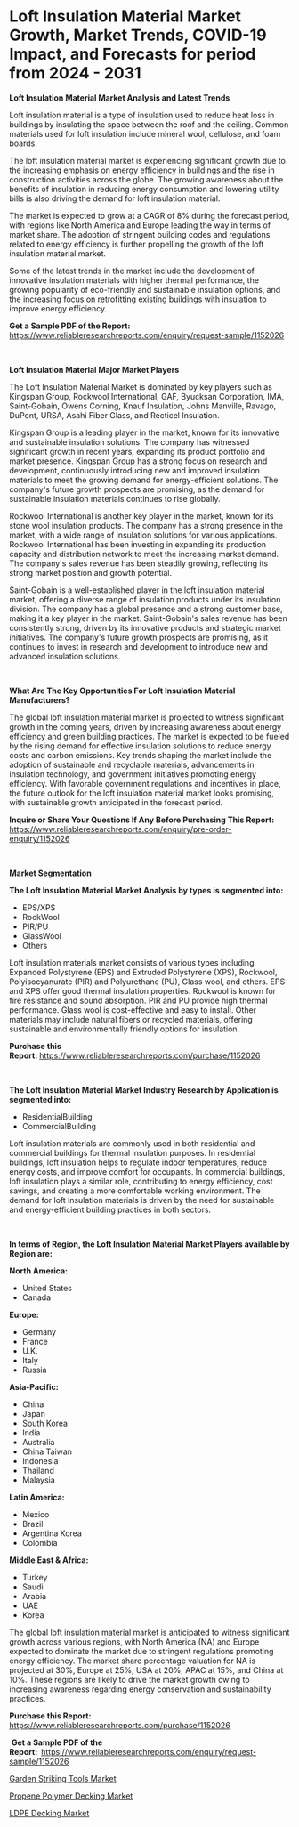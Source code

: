 <p><h1>Loft Insulation Material Market Growth, Market Trends, COVID-19 Impact, and Forecasts for period from 2024 - 2031</h1></p><p><strong>Loft Insulation Material Market Analysis and Latest Trends</strong></p>
<p><p>Loft insulation material is a type of insulation used to reduce heat loss in buildings by insulating the space between the roof and the ceiling. Common materials used for loft insulation include mineral wool, cellulose, and foam boards.</p><p>The loft insulation material market is experiencing significant growth due to the increasing emphasis on energy efficiency in buildings and the rise in construction activities across the globe. The growing awareness about the benefits of insulation in reducing energy consumption and lowering utility bills is also driving the demand for loft insulation material.</p><p>The market is expected to grow at a CAGR of 8% during the forecast period, with regions like North America and Europe leading the way in terms of market share. The adoption of stringent building codes and regulations related to energy efficiency is further propelling the growth of the loft insulation material market.</p><p>Some of the latest trends in the market include the development of innovative insulation materials with higher thermal performance, the growing popularity of eco-friendly and sustainable insulation options, and the increasing focus on retrofitting existing buildings with insulation to improve energy efficiency.</p></p>
<p><strong>Get a Sample PDF of the Report:&nbsp;</strong> <a href="https://www.reliableresearchreports.com/enquiry/request-sample/1152026">https://www.reliableresearchreports.com/enquiry/request-sample/1152026</a></p>
<p>&nbsp;</p>
<p><strong>Loft Insulation Material Major Market Players</strong></p>
<p><p>The Loft Insulation Material Market is dominated by key players such as Kingspan Group, Rockwool International, GAF, Byucksan Corporation, IMA, Saint-Gobain, Owens Corning, Knauf Insulation, Johns Manville, Ravago, DuPont, URSA, Asahi Fiber Glass, and Recticel Insulation.</p><p>Kingspan Group is a leading player in the market, known for its innovative and sustainable insulation solutions. The company has witnessed significant growth in recent years, expanding its product portfolio and market presence. Kingspan Group has a strong focus on research and development, continuously introducing new and improved insulation materials to meet the growing demand for energy-efficient solutions. The company's future growth prospects are promising, as the demand for sustainable insulation materials continues to rise globally.</p><p>Rockwool International is another key player in the market, known for its stone wool insulation products. The company has a strong presence in the market, with a wide range of insulation solutions for various applications. Rockwool International has been investing in expanding its production capacity and distribution network to meet the increasing market demand. The company's sales revenue has been steadily growing, reflecting its strong market position and growth potential.</p><p>Saint-Gobain is a well-established player in the loft insulation material market, offering a diverse range of insulation products under its insulation division. The company has a global presence and a strong customer base, making it a key player in the market. Saint-Gobain's sales revenue has been consistently strong, driven by its innovative products and strategic market initiatives. The company's future growth prospects are promising, as it continues to invest in research and development to introduce new and advanced insulation solutions.</p></p>
<p>&nbsp;</p>
<p><strong>What Are The Key Opportunities For Loft Insulation Material Manufacturers?</strong></p>
<p><p>The global loft insulation material market is projected to witness significant growth in the coming years, driven by increasing awareness about energy efficiency and green building practices. The market is expected to be fueled by the rising demand for effective insulation solutions to reduce energy costs and carbon emissions. Key trends shaping the market include the adoption of sustainable and recyclable materials, advancements in insulation technology, and government initiatives promoting energy efficiency. With favorable government regulations and incentives in place, the future outlook for the loft insulation material market looks promising, with sustainable growth anticipated in the forecast period.</p></p>
<p><strong>Inquire or Share Your Questions If Any Before Purchasing This Report:</strong> <a href="https://www.reliableresearchreports.com/enquiry/pre-order-enquiry/1152026">https://www.reliableresearchreports.com/enquiry/pre-order-enquiry/1152026</a></p>
<p>&nbsp;</p>
<p><strong>Market Segmentation</strong></p>
<p><strong>The Loft Insulation Material Market Analysis by types is segmented into:</strong></p>
<p><ul><li>EPS/XPS</li><li>RockWool</li><li>PIR/PU</li><li>GlassWool</li><li>Others</li></ul></p>
<p><p>Loft insulation materials market consists of various types including Expanded Polystyrene (EPS) and Extruded Polystyrene (XPS), Rockwool, Polyisocyanurate (PIR) and Polyurethane (PU), Glass wool, and others. EPS and XPS offer good thermal insulation properties. Rockwool is known for fire resistance and sound absorption. PIR and PU provide high thermal performance. Glass wool is cost-effective and easy to install. Other materials may include natural fibers or recycled materials, offering sustainable and environmentally friendly options for insulation.</p></p>
<p><strong>Purchase this Report:&nbsp;</strong><a href="https://www.reliableresearchreports.com/purchase/1152026">https://www.reliableresearchreports.com/purchase/1152026</a></p>
<p>&nbsp;</p>
<p><strong>The Loft Insulation Material Market Industry Research by Application is segmented into:</strong></p>
<p><ul><li>ResidentialBuilding</li><li>CommercialBuilding</li></ul></p>
<p><p>Loft insulation materials are commonly used in both residential and commercial buildings for thermal insulation purposes. In residential buildings, loft insulation helps to regulate indoor temperatures, reduce energy costs, and improve comfort for occupants. In commercial buildings, loft insulation plays a similar role, contributing to energy efficiency, cost savings, and creating a more comfortable working environment. The demand for loft insulation materials is driven by the need for sustainable and energy-efficient building practices in both sectors.</p></p>
<p>&nbsp;</p>
<p><strong>In terms of Region, the Loft Insulation Material Market Players available by Region are:</strong></p>
<p>
    <p> <strong> North America: </strong>
        <ul>
            <li>United States</li>
            <li>Canada</li>
        </ul>
        </p> 
    <p> <strong> Europe: </strong>
        <ul>
            <li>Germany</li>
            <li>France</li>
            <li>U.K.</li>
            <li>Italy</li>
            <li>Russia</li>
        </ul>
        </p> 
    <p> <strong> Asia-Pacific: </strong>
        <ul>
            <li>China</li>
            <li>Japan</li>
            <li>South Korea</li>
            <li>India</li>
            <li>Australia</li>
            <li>China Taiwan</li>
            <li>Indonesia</li>
            <li>Thailand</li>
            <li>Malaysia</li>
        </ul>
        </p> 
    <p> <strong> Latin America: </strong>
        <ul>
            <li>Mexico</li>
            <li>Brazil</li>
            <li>Argentina Korea</li>
            <li>Colombia</li>
        </ul>
        </p> 
    <p> <strong> Middle East & Africa: </strong>
        <ul>
            <li>Turkey</li>
            <li>Saudi</li>
            <li>Arabia</li>
            <li>UAE</li>
            <li>Korea</li>
        </ul>
    </p>
    </p>
<p><p>The global loft insulation material market is anticipated to witness significant growth across various regions, with North America (NA) and Europe expected to dominate the market due to stringent regulations promoting energy efficiency. The market share percentage valuation for NA is projected at 30%, Europe at 25%, USA at 20%, APAC at 15%, and China at 10%. These regions are likely to drive the market growth owing to increasing awareness regarding energy conservation and sustainability practices.</p></p>
<p><strong>Purchase this Report: </strong><a href="https://www.reliableresearchreports.com/purchase/1152026">https://www.reliableresearchreports.com/purchase/1152026</a></p>
<p>&nbsp;<strong>Get a Sample PDF of the Report:&nbsp;&nbsp;</strong><a href="https://www.reliableresearchreports.com/enquiry/request-sample/1152026">https://www.reliableresearchreports.com/enquiry/request-sample/1152026</a></p>
<p><strong></strong></p>
<p><p><a href="https://view.publitas.com/reportprime-1/garden-striking-tools-market-provides-a-comprehensive-analysis-including-a-macro-overview-of-the-market-as-well-as-micro-details-such-as-market-size-and-competitive-landscape/">Garden Striking Tools Market</a></p><p><a href="https://view.publitas.com/reportprime-1/propene-polymer-decking-market-size-2023-2030-global-industrial-analysis-key-geographical-regions-market-share-top-key-players-product-types-and-forecast-research-report/">Propene Polymer Decking Market</a></p><p><a href="https://view.publitas.com/reportprime-1/ldpe-decking-market-size-global-industry-overview-market-segmentation-and-forecast-2023-to-2030/">LDPE Decking Market</a></p></p>